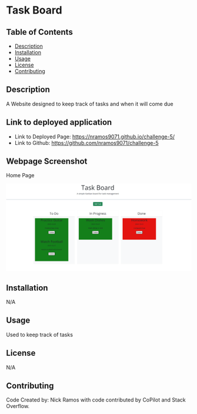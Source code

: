 # Task Board

## Table of Contents
* [Description](#description)
* [Installation](#installation)
* [Usage](#usage)
* [License](#license)
* [Contributing](#contributing)


## Description

A Website designed to keep track of tasks and when it will come due

## Link to deployed application
 
* Link to Deployed Page: https://nramos9071.github.io/challenge-5/
* Link to Github: https://github.com/nramos9071/challenge-5

## Webpage Screenshot

Home Page

![Webpage Screen Shot](./assets/Images/Website%20ScreenShot.png)



## Installation
N/A
 
## Usage
Used to keep track of tasks
 
## License
N/A
 
## Contributing
Code Created by: Nick Ramos with code contributed by CoPilot and Stack Overflow.
